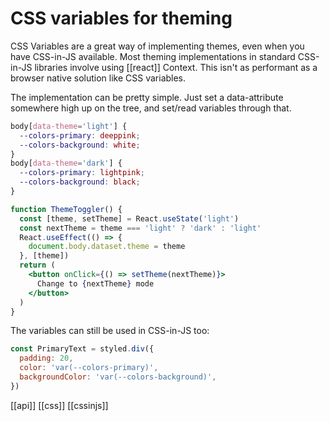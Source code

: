 # CSS variables for theming

CSS Variables are a great way of implementing themes, even when you have CSS-in-JS available. Most theming implementations in standard CSS-in-JS libraries involve using [[react]] Context. This isn't as performant as a browser native solution like CSS variables.

The implementation can be pretty simple. Just set a data-attribute somewhere high up on the tree, and set/read variables through that.

```css
body[data-theme='light'] {
  --colors-primary: deeppink;
  --colors-background: white;
}
body[data-theme='dark'] {
  --colors-primary: lightpink;
  --colors-background: black;
}
```

```jsx
function ThemeToggler() {
  const [theme, setTheme] = React.useState('light')
  const nextTheme = theme === 'light' ? 'dark' : 'light'
  React.useEffect(() => {
    document.body.dataset.theme = theme
  }, [theme])
  return (
    <button onClick={() => setTheme(nextTheme)}>
      Change to {nextTheme} mode
    </button>
  )
}
```

The variables can still be used in CSS-in-JS too:
```jsx
const PrimaryText = styled.div({
  padding: 20,
  color: 'var(--colors-primary)',
  backgroundColor: 'var(--colors-background)',
})
```

[[api]]
[[css]]
[[cssinjs]]